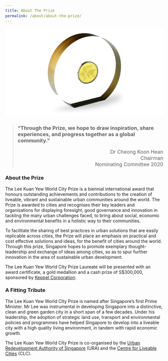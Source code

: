 ```yaml
---
title: About The Prize
permalink: /about/about-the-prize/
---
```


![medallion](/images/medallion.jpg)

> ### “Through the Prize, we hope to draw inspiration, share experiences, and progress together as a global community.”
> 
> <div align="right"><font size="3">Dr Cheong Koon Hean<br> 
> Chairman<br>
> Nominating Committee 2020</font></div>

### About the Prize

The Lee Kuan Yew World City Prize is a biennial international award that honours outstanding achievements and contributions to the creation of liveable, vibrant and sustainable urban communities around the world. The Prize is awarded to cities and recognises their key leaders and organisations for displaying foresight, good governance and innovation in tackling the many urban challenges faced, to bring about social, economic and environmental benefits in a holistic way to their communities.

To facilitate the sharing of best practices in urban solutions that are easily replicable across cities, the Prize will place an emphasis on practical and cost effective solutions and ideas, for the benefit of cities around the world. Through this prize, Singapore hopes to promote exemplary thought-leadership and exchange of ideas among cities, so as to spur further innovation in the area of sustainable urban development.

The Lee Kuan Yew World City Prize Laureate will be presented with an award certificate, a gold medallion and a cash prize of S$300,000, sponsored by  [Keppel Corporation](https://www.leekuanyewworldcityprize.com.sg/about/prize-sponsor).

### A Fitting Tribute

The Lee Kuan Yew World City Prize is named after Singapore’s first Prime Minister. Mr Lee was instrumental in developing Singapore into a distinctive, clean and green garden city in a short span of a few decades. Under his leadership, the adoption of strategic land use, transport and environmental policies and programmes have helped Singapore to develop into a liveable city with a high quality living environment, in tandem with rapid economic growth.

The Lee Kuan Yew World City Prize is co-organised by the [Urban Redevelopment Authority of Singapore](https://www.ura.gov.sg) (URA) and the [Centre for Liveable Cities](https://www.clc.gov.sg) (CLC). 
